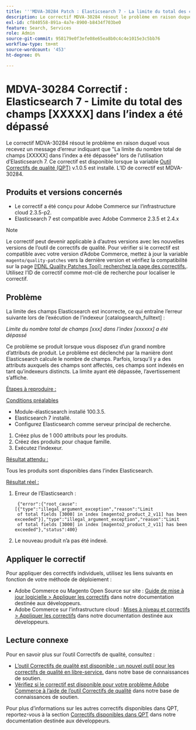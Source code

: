 ```yaml
---
title: '''MDVA-30284 Patch : Elasticsearch 7 - La limite du total des champs [XXXXX] dans l''index a été dépassée'''
description: Le correctif MDVA-30284 résout le problème en raison duquel vous recevez un message d’erreur indiquant que "La limite du nombre total de champs \[XXXXX\] dans l’index a été dépassée" lors de l’utilisation d’Elasticsearch 7. Ce correctif est disponible lorsque l’[outil de correctifs de qualité (QPT)](/help/announcements/adobe-commerce-announcements/magento-quality-patches-released-new-tool-to-self-serve-quality-patches.md) v.1.0.5 est installé. L’ID de correctif est MDVA-30284.
exl-id: cf840558-891a-4a7e-8900-b8434f703be0
feature: Search, Services
role: Admin
source-git-commit: 958179e0f3efe08e65ea8b0c4c4e1015e3c5bb76
workflow-type: tm+mt
source-wordcount: '453'
ht-degree: 0%

---
```


# MDVA-30284 Correctif : Elasticsearch 7 - Limite du total des champs [XXXXX] dans l’index a été dépassé

Le correctif MDVA-30284 résout le problème en raison duquel vous recevez un message d’erreur indiquant que &quot;La limite du nombre total de champs \[XXXXX\] dans l’index a été dépassée&quot; lors de l’utilisation d’Elasticsearch 7. Ce correctif est disponible lorsque la variable [Outil Correctifs de qualité (QPT)](/help/announcements/adobe-commerce-announcements/magento-quality-patches-released-new-tool-to-self-serve-quality-patches.md) v.1.0.5 est installé. L’ID de correctif est MDVA-30284.

## Produits et versions concernés

* Le correctif a été conçu pour Adobe Commerce sur l’infrastructure cloud 2.3.5-p2.
* Elasticsearch 7 est compatible avec Adobe Commerce 2.3.5 et 2.4.x

>[!NOTE]
>
>Le correctif peut devenir applicable à d’autres versions avec les nouvelles versions de l’outil de correctifs de qualité. Pour vérifier si le correctif est compatible avec votre version d’Adobe Commerce, mettez à jour la variable `magento/quality-patches` vers la dernière version et vérifiez la compatibilité sur la page [[!DNL Quality Patches Tool]: recherchez la page des correctifs.](https://devdocs.magento.com/quality-patches/tool.html#patch-grid). Utilisez l’ID de correctif comme mot-clé de recherche pour localiser le correctif.

## Problème

La limite des champs Elasticsearch est incorrecte, ce qui entraîne l’erreur suivante lors de l’exécution de l’indexeur \[catalogsearch\_fulltext\] :

*Limite du nombre total de champs [xxx] dans l’index [xxxxxx] a été dépassé*

Ce problème se produit lorsque vous disposez d’un grand nombre d’attributs de produit. Le problème est déclenché par la manière dont Elasticsearch calcule le nombre de champs. Parfois, lorsqu’il y a des attributs auxquels des champs sont affectés, ces champs sont indexés en tant qu’indexeurs distincts. La limite ayant été dépassée, l’avertissement s’affiche.

<u>Étapes à reproduire :</u>

<u>Conditions préalables</u>

* Module-élasticsearch installé 100.3.5.
* Elasticsearch 7 installé.
* Configurez Elasticsearch comme serveur principal de recherche.

1. Créez plus de 1 000 attributs pour les produits.
1. Créez des produits pour chaque famille.
1. Exécutez l’indexeur.

<u>Résultat attendu :</u>

Tous les produits sont disponibles dans l’index Elasticsearch.

<u>Résultat réel :</u>

1. Erreur de l’Elasticsearch :

   ```
    {"error":{"root_cause":[{"type":"illegal_argument_exception","reason":"Limit
    of total fields [3000] in index [magento2_product_2_v11] has been exceeded"}],"type":"illegal_argument_exception","reason":"Limit
    of total fields [3000] in index [magento2_product_2_v11] has been exceeded"},"status":400}
   ```

1. Le nouveau produit n’a pas été indexé.

## Appliquer le correctif

Pour appliquer des correctifs individuels, utilisez les liens suivants en fonction de votre méthode de déploiement :

* Adobe Commerce ou Magento Open Source sur site : [Guide de mise à jour logicielle > Appliquer les correctifs](https://devdocs.magento.com/guides/v2.4/comp-mgr/patching/mqp.html) dans notre documentation destinée aux développeurs.
* Adobe Commerce sur l’infrastructure cloud : [Mises à niveau et correctifs > Appliquer les correctifs](https://devdocs.magento.com/cloud/project/project-patch.html) dans notre documentation destinée aux développeurs.

## Lecture connexe

Pour en savoir plus sur l’outil Correctifs de qualité, consultez :

* [L’outil Correctifs de qualité est disponible : un nouvel outil pour les correctifs de qualité en libre-service.](/help/announcements/adobe-commerce-announcements/magento-quality-patches-released-new-tool-to-self-serve-quality-patches.md) dans notre base de connaissances de soutien.
* [Vérifiez si le correctif est disponible pour votre problème Adobe Commerce à l’aide de l’outil Correctifs de qualité](/help/support-tools/patches-available-in-qpt-tool/check-patch-for-magento-issue-with-magento-quality-patches.md) dans notre base de connaissances de soutien.

Pour plus d’informations sur les autres correctifs disponibles dans QPT, reportez-vous à la section [Correctifs disponibles dans QPT](https://devdocs.magento.com/quality-patches/tool.html#patch-grid) dans notre documentation destinée aux développeurs.
